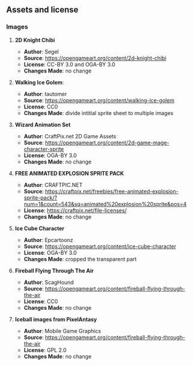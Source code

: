 ## Assets and license

### Images

1. **2D Knight Chibi**
   - **Author**: Segel
   - **Source**: https://opengameart.org/content/2d-knight-chibi
   - **License**: CC-BY 3.0 and OGA-BY 3.0
   - **Changes Made**: no change

2. **Walking Ice Golem**:
   - **Author**: tautomer
   - **Source**: https://opengameart.org/content/walking-ice-golem
   - **License**: CC0
   - **Changes Made**: divide intitial sprite sheet to multiple images

3. **Wizard Animation Set**
   - **Author**: CraftPix.net 2D Game Assets
   - **Source**: https://opengameart.org/content/2d-game-mage-character-sprite
   - **License**: OGA-BY 3.0
   - **Changes Made**: no change

4. **FREE ANIMATED EXPLOSION SPRITE PACK**
   - **Author**: CRAFTPIC.NET
   - **Source**: https://craftpix.net/freebies/free-animated-explosion-sprite-pack/?num=1&count=543&sq=animated%20explosion%20sprite&pos=4
   - **License**:  https://craftpix.net/file-licenses/
   - **Changes Made**: no change

5. **Ice Cube Character**
   - **Author**: Epcartoonz
   - **Source**: https://opengameart.org/content/ice-cube-character
   - **License**: OGA-BY 3.0
   - **Changes Made**: cropped the transparent part

6. **Fireball Flying Through The Air**
   - **Author**: ScagHound
   - **Source**:  https://opengameart.org/content/fireball-flying-through-the-air
   - **License**: CC0
   - **Changes Made**: no change

7. **Iceball images from PixelAntasy**
   - **Author**: Mobile Game Graphics
   - **Source**:  https://opengameart.org/content/fireball-flying-through-the-air
   - **License**: GPL 2.0
   - **Changes Made**: no change